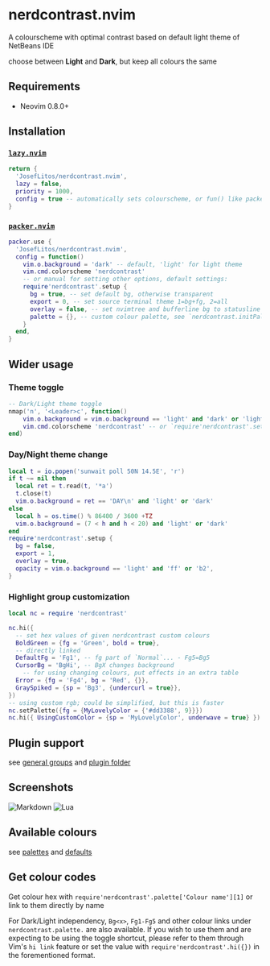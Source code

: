 # nerdcontrast.nvim

A colourscheme with optimal contrast based on default light theme of NetBeans IDE

choose between **Light** and **Dark**, but keep all colours the same

## Requirements

- Neovim 0.8.0+

## Installation

### [`lazy.nvim`](https://github.com/folke/lazy.nvim)

```lua
return {
  'JosefLitos/nerdcontrast.nvim',
  lazy = false,
  priority = 1000,
  config = true -- automatically sets colourscheme, or fun() like packer
}
```

### [`packer.nvim`](https://github.com/wbthomason/packer.nvim)

```lua
packer.use {
  'JosefLitos/nerdcontrast.nvim',
  config = function()
    vim.o.background = 'dark' -- default, 'light' for light theme
    vim.cmd.colorscheme 'nerdcontrast'
    -- or manual for setting other options, default settings:
    require'nerdcontrast'.setup {
      bg = true, -- set default bg, otherwise transparent
      export = 0, -- set source terminal theme 1=bg+fg, 2=all
      overlay = false, -- set nvimtree and bufferline bg to statusline bg
      palette = {}, -- custom colour palette, see `nerdcontrast.initPalette`
    }
  end,
}
```

## Wider usage

### Theme toggle

```lua
-- Dark/Light theme toggle
nmap('n', '<Leader>c', function()
	vim.o.background = vim.o.background == 'light' and 'dark' or 'light'
	vim.cmd.colorscheme 'nerdcontrast' -- or `require'nerdcontrast'.setup{}`
end)
```

### Day/Night theme change

```lua
local t = io.popen('sunwait poll 50N 14.5E', 'r')
if t ~= nil then
  local ret = t.read(t, '*a')
  t.close(t)
  vim.o.background = ret == 'DAY\n' and 'light' or 'dark'
else
  local h = os.time() % 86400 / 3600 +TZ
  vim.o.background = (7 < h and h < 20) and 'light' or 'dark'
end
require'nerdcontrast'.setup {
  bg = false,
  export = 1,
  overlay = true,
  opacity = vim.o.background == 'light' and 'ff' or 'b2',
}
```

### Highlight group customization

```lua
local nc = require 'nerdcontrast'

nc.hi({
  -- set hex values of given nerdcontrast custom colours
  BoldGreen = {fg = 'Green', bold = true},
  -- directly linked
  DefaultFg = 'Fg1', -- fg part of `Normal`... - Fg5=Bg5
  CursorBg = 'BgHi', -- BgX changes background
	-- for using changing colours, put effects in an extra table
  Error = {fg = 'Fg4', bg = 'Red', {}},
  GraySpiked = {sp = 'Bg3', {undercurl = true}},
})
-- using custom rgb; could be simplified, but this is faster
nc.setPalette({fg = {MyLovelyColor = {'#dd3388', 9}}})
nc.hi({ UsingCustomColor = {sp = 'MyLovelyColor', underwave = true} })
```

## Plugin support

see [general groups](./lua/nerdcontrast/groups.lua) and [plugin folder](./lua/nerdcontrast/plugs/)

## Screenshots

![Markdown](https://user-images.githubusercontent.com/54900518/208907793-5ddb1616-b96c-461f-8d89-73bc525ab885.png)
![Lua](https://user-images.githubusercontent.com/54900518/208909818-5550485a-652f-43cd-9328-ca536dddb4d8.png)

## Available colours

see [palettes](./lua/nerdcontrast/palette/) and [defaults](./lua/nerdcontrast/init.lua)

## Get colour codes

Get colour hex with `require'nerdcontrast'.palette['Colour name'][1]` or link to them directly by
name

For Dark/Light independency, `Bg<x>`, `Fg1-Fg5` and other colour links under
`nerdcontrast.palette.` are also available. If you wish to use them and are expecting to be using
the toggle shortcut, please refer to them through Vim's `hi link` feature or set the value with
`require'nerdcontrast'.hi({})` in the forementioned format.
